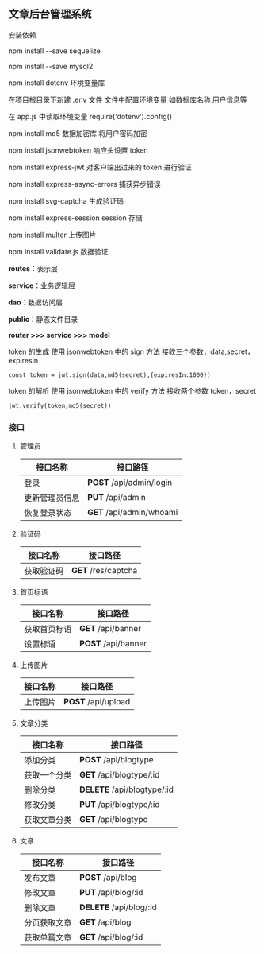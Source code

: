 ## 文章后台管理系统

安装依赖

npm install --save sequelize

npm install --save mysql2

npm install dotenv 环境变量库

在项目根目录下新建 .env 文件 文件中配置环境变量 如数据库名称 用户信息等

在 app.js 中读取环境变量 require('dotenv').config()

npm install md5 数据加密库 将用户密码加密

npm install jsonwebtoken 响应头设置 token

npm install express-jwt 对客户端出过来的 token 进行验证

npm install express-async-errors 捕获异步错误

npm install svg-captcha 生成验证码

npm install express-session session 存储

npm install multer 上传图片

npm install validate.js 数据验证

**routes**：表示层

**service**：业务逻辑层

**dao**：数据访问层

**public**：静态文件目录

**router >>> service >>> model**

token 的生成 使用 jsonwebtoken 中的 sign 方法 接收三个参数，data,secret，expiresIn

`const token = jwt.sign(data,md5(secret),{expiresIn:1000})`

token 的解析 使用 jsonwebtoken 中的 verify 方法 接收两个参数 token，secret

`jwt.verify(token,md5(secret))`

### 接口

1. 管理员

   | 接口名称       | 接口路径                  |
   | -------------- | ------------------------- |
   | 登录           | **POST** /api/admin/login |
   | 更新管理员信息 | **PUT** /api/admin        |
   | 恢复登录状态   | **GET** /api/admin/whoami |

2. 验证码

   | 接口名称   | 接口路径             |
   | ---------- | -------------------- |
   | 获取验证码 | **GET** /res/captcha |

3. 首页标语

   | 接口名称     | 接口路径             |
   | ------------ | -------------------- |
   | 获取首页标语 | **GET** /api/banner  |
   | 设置标语     | **POST** /api/banner |

4. 上传图片

   | 接口名称 | 接口路径             |
   | -------- | -------------------- |
   | 上传图片 | **POST** /api/upload |

5. 文章分类

   | 接口名称     | 接口路径                     |
   | ------------ | ---------------------------- |
   | 添加分类     | **POST** /api/blogtype       |
   | 获取一个分类 | **GET** /api/blogtype/:id    |
   | 删除分类     | **DELETE** /api/blogtype/:id |
   | 修改分类     | **PUT** /api/blogtype/:id    |
   | 获取文章分类 | **GET** /api/blogtype        |

6. 文章

   | 接口名称     | 接口路径                 |
   | ------------ | ------------------------ |
   | 发布文章     | **POST** /api/blog       |
   | 修改文章     | **PUT** /api/blog/:id    |
   | 删除文章     | **DELETE** /api/blog/:id |
   | 分页获取文章 | **GET** /api/blog        |
   | 获取单篇文章 | **GET** /api/blog/:id     |

